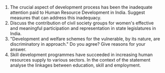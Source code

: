 1. The crucial aspect of development process has been the inadequate attention paid to Human Resource Development in India. Suggest measures that can address this inadequacy.
2. Discuss the contribution of civil society groups for women's effective and meaningful participation and representation in state legislatures in India.
3. "Development and welfare schemes for the vulnerable, by its nature, are discriminatory in approach." Do you agree? Give reasons for your answer.
4. Skill development programmes have succeeded in increasing human resources supply to various sectors. In the context of the statement analyse the linkages between education, skill and employment.